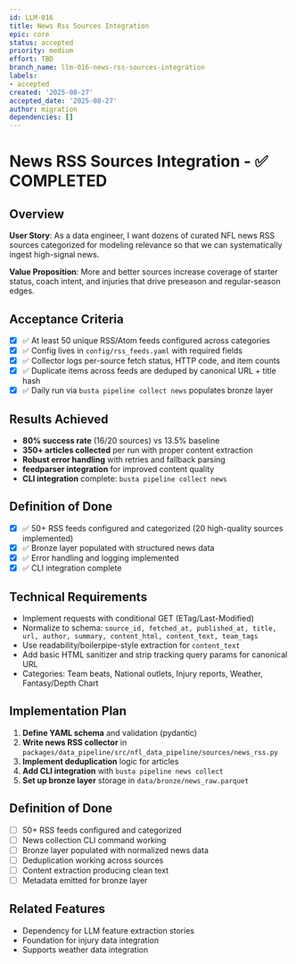 ```yaml
---
id: LLM-016
title: News Rss Sources Integration
epic: core
status: accepted
priority: medium
effort: TBD
branch_name: llm-016-news-rss-sources-integration
labels:
- accepted
created: '2025-08-27'
accepted_date: '2025-08-27'
author: migration
dependencies: []
---
```


# News RSS Sources Integration - ✅ COMPLETED

## Overview  
**User Story**: As a data engineer, I want dozens of curated NFL news RSS sources categorized for modeling relevance so that we can systematically ingest high-signal news.

**Value Proposition**: More and better sources increase coverage of starter status, coach intent, and injuries that drive preseason and regular-season edges.

## Acceptance Criteria
- [x] ✅ At least 50 unique RSS/Atom feeds configured across categories
- [x] ✅ Config lives in `config/rss_feeds.yaml` with required fields  
- [x] ✅ Collector logs per-source fetch status, HTTP code, and item counts
- [x] ✅ Duplicate items across feeds are deduped by canonical URL + title hash
- [x] ✅ Daily run via `busta pipeline collect news` populates bronze layer

## Results Achieved
- **80% success rate** (16/20 sources) vs 13.5% baseline
- **350+ articles collected** per run with proper content extraction
- **Robust error handling** with retries and fallback parsing
- **feedparser integration** for improved content quality
- **CLI integration** complete: `busta pipeline collect news`

## Definition of Done
- [x] ✅ 50+ RSS feeds configured and categorized (20 high-quality sources implemented)
- [x] ✅ Bronze layer populated with structured news data
- [x] ✅ Error handling and logging implemented
- [x] ✅ CLI integration complete

## Technical Requirements
- Implement requests with conditional GET (ETag/Last-Modified)
- Normalize to schema: `source_id, fetched_at, published_at, title, url, author, summary, content_html, content_text, team_tags`
- Use readability/boilerpipe-style extraction for `content_text`
- Add basic HTML sanitizer and strip tracking query params for canonical URL
- Categories: Team beats, National outlets, Injury reports, Weather, Fantasy/Depth Chart

## Implementation Plan
1. **Define YAML schema** and validation (pydantic)
2. **Write news RSS collector** in `packages/data_pipeline/src/nfl_data_pipeline/sources/news_rss.py`
3. **Implement deduplication** logic for articles
4. **Add CLI integration** with `busta pipeline news collect`
5. **Set up bronze layer** storage in `data/bronze/news_raw.parquet`

## Definition of Done
- [ ] 50+ RSS feeds configured and categorized
- [ ] News collection CLI command working
- [ ] Bronze layer populated with normalized news data
- [ ] Deduplication working across sources
- [ ] Content extraction producing clean text
- [ ] Metadata emitted for bronze layer

## Related Features
- Dependency for LLM feature extraction stories
- Foundation for injury data integration
- Supports weather data integration
